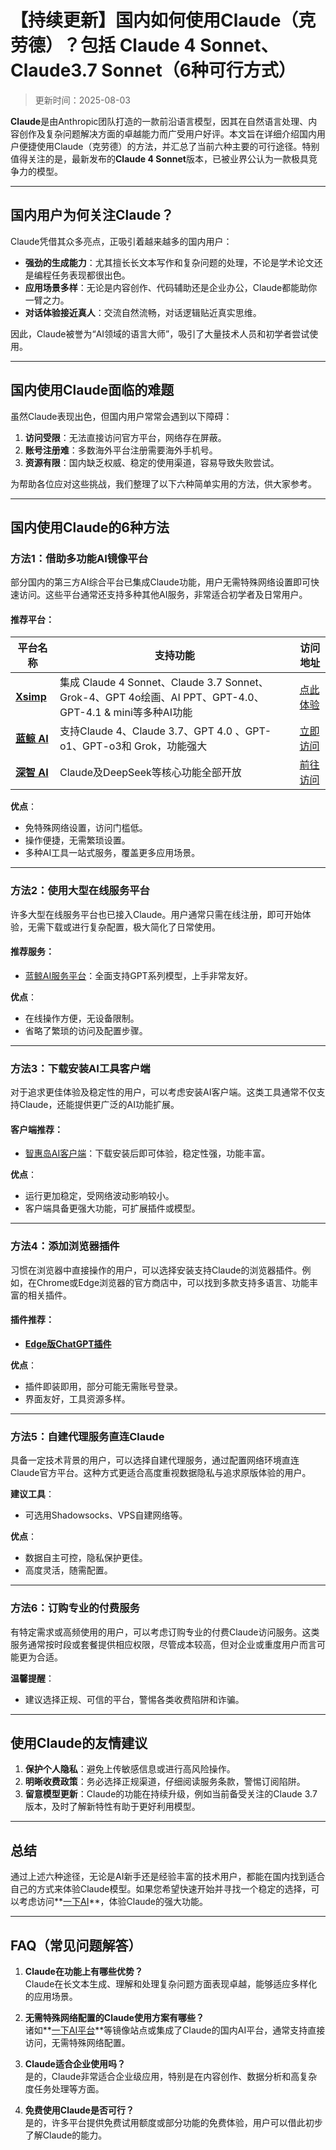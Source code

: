 # **【持续更新】国内如何使用Claude（克劳德）？包括 Claude 4 Sonnet、Claude3.7 Sonnet（6种可行方式）**

> 更新时间：2025-08-03 

**Claude**是由Anthropic团队打造的一款前沿语言模型，因其在自然语言处理、内容创作及复杂问题解决方面的卓越能力而广受用户好评。本文旨在详细介绍国内用户便捷使用Claude（克劳德）的方法，并汇总了当前六种主要的可行途径。特别值得关注的是，最新发布的**Claude 4 Sonnet**版本，已被业界公认为一款极具竞争力的模型。

---

## **国内用户为何关注Claude？**

Claude凭借其众多亮点，正吸引着越来越多的国内用户：

- **强劲的生成能力**：尤其擅长长文本写作和复杂问题的处理，不论是学术论文还是编程任务表现都很出色。
- **应用场景多样**：无论是内容创作、代码辅助还是企业办公，Claude都能助你一臂之力。
- **对话体验接近真人**：交流自然流畅，对话逻辑贴近真实思维。

因此，Claude被誉为“AI领域的语言大师”，吸引了大量技术人员和初学者尝试使用。

---

## **国内使用Claude面临的难题**

虽然Claude表现出色，但国内用户常常会遇到以下障碍：

1. **访问受限**：无法直接访问官方平台，网络存在屏蔽。
2. **账号注册难**：多数海外平台注册需要海外手机号。
3. **资源有限**：国内缺乏权威、稳定的使用渠道，容易导致失败尝试。

为帮助各位应对这些挑战，我们整理了以下六种简单实用的方法，供大家参考。

---

## **国内使用Claude的6种方法**

### **方法1：借助多功能AI镜像平台**

部分国内的第三方AI综合平台已集成Claude功能，用户无需特殊网络设置即可快速访问。这些平台通常还支持多种其他AI服务，非常适合初学者及日常用户。

#### 推荐平台：
| 平台名称 | 支持功能 | 访问地址 |
| --- | --- | --- |
| **[Xsimp](https://xsimplechat.com)** | 集成 Claude 4 Sonnet、Claude 3.7 Sonnet、Grok-4、GPT 4o绘画、AI PPT、GPT-4.0、GPT-4.1 & mini等多种AI功能 | [点此体验](https://xsimplechat.com) |
| **[蓝鲸 AI](https://chat.lanjingai.org/)** | 支持Claude 4、Claude 3.7、GPT 4.0 、GPT-o1、GPT-o3和 Grok，功能强大 | [立即访问](https://chat.lanjingai.org/) |
| **[深智 AI](https://deepseek-free.org/)** | Claude及DeepSeek等核心功能全部开放 | [前往访问](https://deepseek-free.org/) |

**优点**：
- 免特殊网络设置，访问门槛低。
- 操作便捷，无需繁琐设置。
- 多种AI工具一站式服务，覆盖更多应用场景。

---

### **方法2：使用大型在线服务平台**

许多大型在线服务平台也已接入Claude。用户通常只需在线注册，即可开始体验，无需下载或进行复杂配置，极大简化了日常使用。

#### 推荐服务：
- [蓝鲸AI服务平台](https://guide1.lanjing.ai)：全面支持GPT系列模型，上手非常友好。

**优点**：
- 在线操作方便，无设备限制。
- 省略了繁琐的访问及配置步骤。

---

### **方法3：下载安装AI工具客户端**

对于追求更佳体验及稳定性的用户，可以考虑安装AI客户端。这类工具通常不仅支持Claude，还能提供更广泛的AI功能扩展。

#### 客户端推荐：
- [智惠岛AI客户端](https://xsimplechat.com)：下载安装后即可体验，稳定性强，功能丰富。

**优点**：
- 运行更加稳定，受网络波动影响较小。
- 客户端具备更强大功能，可扩展插件或模型。

---

### **方法4：添加浏览器插件**

习惯在浏览器中直接操作的用户，可以选择安装支持Claude的浏览器插件。例如，在Chrome或Edge浏览器的官方商店中，可以找到多款支持多语言、功能丰富的相关插件。

#### 插件推荐：
- **[Edge版ChatGPT插件](https://xsimplechat.com)**

**优点**：
- 插件即装即用，部分可能无需账号登录。
- 界面友好，工具资源多样。

---

### **方法5：自建代理服务直连Claude**

具备一定技术背景的用户，可以选择自建代理服务，通过配置网络环境直连Claude官方平台。这种方式更适合高度重视数据隐私与追求原版体验的用户。

**建议工具**：
- 可选用Shadowsocks、VPS自建网络等。

**优点**：
- 数据自主可控，隐私保护更佳。
- 高度灵活，随需配置。

---

### **方法6：订购专业的付费服务**

有特定需求或高频使用的用户，可以考虑订购专业的付费Claude访问服务。这类服务通常按时段或套餐提供相应权限，尽管成本较高，但对企业或重度用户而言可能更为合适。

**温馨提醒**：
- 建议选择正规、可信的平台，警惕各类收费陷阱和诈骗。

---

## **使用Claude的友情建议**

1. **保护个人隐私**：避免上传敏感信息或进行高风险操作。
2. **明晰收费政策**：务必选择正规渠道，仔细阅读服务条款，警惕订阅陷阱。
3. **留意模型更新**：Claude的功能在持续升级，例如当前备受关注的Claude 3.7版本，及时了解新特性有助于更好利用模型。

---

## **总结**

通过上述六种途径，无论是AI新手还是经验丰富的技术用户，都能在国内找到适合自己的方式来体验Claude模型。如果您希望快速开始并寻找一个稳定的选择，可以考虑访问**[一下AI](https://xsimplechat.com)**，体验Claude的强大功能。

---

## **FAQ（常见问题解答）**

1. **Claude在功能上有哪些优势？**  
   Claude在长文本生成、理解和处理复杂问题方面表现卓越，能够适应多样化的应用场景。

2. **无需特殊网络配置的Claude使用方案有哪些？**  
   诸如**[一下AI平台](https://chat.lanjing.pro)**等镜像站点或集成了Claude的国内AI平台，通常支持直接访问，无需特殊网络配置。

3. **Claude适合企业使用吗？**  
   是的，Claude非常适合企业级应用，特别是在内容创作、数据分析和高复杂度任务处理等方面。

4. **免费使用Claude是否可行？**  
   是的，许多平台提供免费试用额度或部分功能的免费体验，用户可以借此初步了解Claude的能力。
